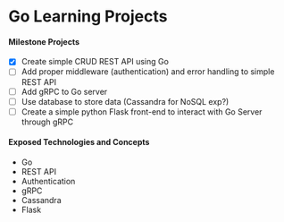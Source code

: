 # Go Learning Projects

#### Milestone Projects
- [x] Create simple CRUD REST API using Go 
- [ ] Add proper middleware (authentication) and error handling to simple REST API
- [ ] Add gRPC to Go server
- [ ] Use database to store data (Cassandra for NoSQL exp?)
- [ ] Create a simple python Flask front-end to interact with Go Server through gRPC

#### Exposed Technologies and Concepts
- Go
- REST API
- Authentication
- gRPC
- Cassandra
- Flask